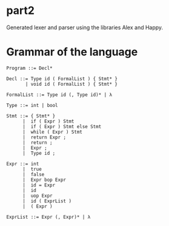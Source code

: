 # part2

Generated lexer and parser using the libraries Alex and Happy.

# Grammar of the language
```
Program ::= Decl*

Decl ::= Type id ( FormalList ) { Stmt* }
       | void id ( FormalList ) { Stmt* }

FormalList ::= Type id (, Type id)* | λ

Type ::= int | bool

Stmt ::= { Stmt* }
      |  if ( Expr ) Stmt
      |  if ( Expr ) Stmt else Stmt
      |  while ( Expr ) Stmt
      |  return Expr ;
      |  return ;
      |  Expr ;
      |  Type id ;

Expr ::= int
      |  true
      |  false
      |  Expr bop Expr
      |  id = Expr
      |  id
      |  uop Expr
      |  id ( ExprList )
      |  ( Expr )

ExprList ::= Expr (, Expr)* | λ
```

